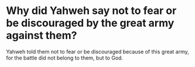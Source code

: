 # Why did Yahweh say not to fear or be discouraged by the great army against them?

Yahweh told them not to fear or be discouraged because of this great army, for the battle did not belong to them, but to God. 